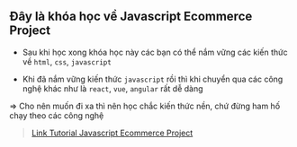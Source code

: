 ## Đây là khóa học về Javascript Ecommerce Project

- Sau khi học xong khóa học này các bạn có thể nắm vững các kiến thức về `html`, `css`, `javascript`

- Khi đã nắm vững kiến thức `javascript` rồi thì khi chuyển qua các công nghệ khác như là `react`, `vue`, `angular` rất dễ dàng

=> Cho nên muốn đi xa thì nên học chắc kiến thức nền, chứ đừng ham hố chạy theo các công nghệ

> [Link Tutorial Javascript Ecommerce Project](https://bom.so/2YicPf)
